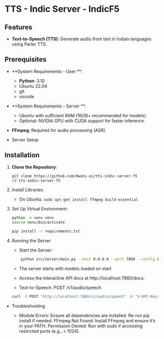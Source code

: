 # TTS - Indic Server - IndicF5


## Features
- **Text-to-Speech (TTS)**: Generate audio from text in Indian languages using Parler TTS.

## Prerequisites
- **System Requirements - User **:
    - **Python**: 3.10
    - Ubuntu 22.04
    - git 
    - vscode
- **System Requirements - Server **:
  - Ubuntu with sufficient RAM (16GB+ recommended for models).
  - Optional: NVIDIA GPU with CUDA support for faster inference.
- **FFmpeg**: Required for audio processing (ASR).

- Server Setup

## Installation

1. **Clone the Repository**:
   ```bash
   git clone https://github.com/dwani-ai/tts-indic-server-f5
   cd tts-indic-server-f5
   ```

2. Install Libraries:
    - On Ubuntu: ```sudo apt-get install ffmpeg build-essential```

3. Set Up Virtual Environment:
    ```bash
    python -m venv venv
    source venv/bin/activate 
    ```

    ```bash
    pip install -r requirements.txt
    ```
    

5. Running the Server
    - Start the Server:
    ```bash
        python src/server/main.py --host 0.0.0.0 --port 7860 --config config_two
    ```

    - The server starts with models loaded on start
    - Access the interactive API docs at http://localhost:7860/docs.
        
    - Text-to-Speech: POST /v1/audio/speech
    ```  bash
    curl -X POST "http://localhost:7860/v1/audio/speech" -H "X-API-Key: your_secret_key" -H "Content-Type: application/json" -d '{"input": "ನಮಸ್ಕಾರ", "voice": "Female voice", "model": "ai4bharat/indic-parler-tts", "response_format": "mp3"}' --output speech.mp3
    ```

- Troubleshooting

    - Module Errors: Ensure all dependencies are installed. Re-run pip install if needed.
    FFmpeg Not Found: Install FFmpeg and ensure it’s in your PATH.
    Permission Denied: Run with sudo if accessing restricted ports (e.g., < 1024).


